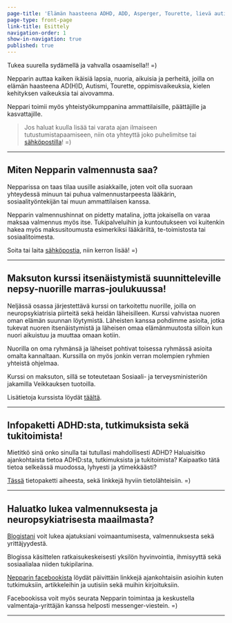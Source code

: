 ```yaml
---
page-title: 'Elämän haasteena ADHD, ADD, Asperger, Tourette, lievä autismi?'
page-type: front-page
link-title: Esittely
navigation-order: 1
show-in-navigation: true
published: true
---
```













Tukea suurella sydämellä ja vahvalla osaamisella!! =)

Nepparin auttaa kaiken ikäisiä lapsia, nuoria, aikuisia ja perheitä, joilla on elämän haasteena AD(H)D, Autismi, Tourette, oppimisvaikeuksia, kielen kehityksen vaikeuksia tai aivovamma. 

Neppari toimii myös yhteistyökumppanina ammattilaisille, päättäjille ja kasvattajille.

> Jos haluat kuulla lisää tai varata ajan ilmaiseen tutustumistapaamiseen, niin ota yhteyttä joko puhelimitse tai [sähköpostilla](/ota-yhteytta)! =)

___

## Miten Nepparin valmennusta saa?

Nepparissa on taas tilaa uusille asiakkaille, joten voit olla suoraan yhteydessä minuun tai puhua valmennustarpeesta lääkärin, sosiaalityöntekijän tai muun ammattilaisen kanssa.

Nepparin valmennushinnat on pidetty matalina, jotta jokaisella on varaa maksaa valmennus myös itse. Tukipalveluihin ja kuntoutukseen voi kuitenkin hakea myös maksusitoumusta esimerkiksi lääkäriltä, te-toimistosta tai sosiaalitoimesta.

Soita tai laita [sähköpostia](/ota-yhteytta), niin kerron lisää! =)

___

##  Maksuton kurssi itsenäistymistä suunnitteleville nepsy-nuorille marras-joulukuussa!

Neljässä osassa järjestettävä kurssi on tarkoitettu nuorille, joilla on neuropsykiatrisia piirteitä sekä heidän läheisilleen. Kurssi vahvistaa nuoren oman elämän suunnan löytymistä. Läheisten kanssa pohdimme asioita, jotka tukevat nuoren itsenäistymistä ja läheisen omaa elämänmuutosta silloin kun nuori aikuistuu ja muuttaa omaan kotiin.

Nuorilla on oma ryhmänsä ja läheiset pohtivat toisessa ryhmässä asioita omalta kannaltaan. Kurssilla on myös jonkin verran molempien ryhmien yhteistä ohjelmaa.

Kurssi on maksuton, sillä se toteutetaan Sosiaali- ja terveysministeriön jakamilla Veikkauksen tuotoilla.

Lisätietoja kurssista löydät [täältä](http://www.kvps.fi/t…/oma-elama-yhdessa-ja-erikseen-kurssi-2).

___

## Infopaketti ADHD:sta, tutkimuksista sekä tukitoimista!

Mietitkö sinä onko sinulla tai tutullasi mahdollisesti ADHD?
Haluaisitko ajankohtaista tietoa ADHD:sta, tutkimuksista ja tukitoimista?
Kaipaatko tätä tietoa selkeässä muodossa, lyhyesti ja ytimekkäästi?

[Tässä](/pieni-adhd-infopaketti) tietopaketti aiheesta, sekä linkkejä hyviin tietolähteisiin. =)

___

## Haluatko lukea valmennuksesta ja neuropsykiatrisesta maailmasta?

[Blogistani](/blogi) voit lukea ajatuksiani voimaantumisesta, valmennuksesta sekä yrittäjyydestä. 

Blogissa käsittelen ratkaisukeskeisesti yksilön hyvinvointia, ihmisyyttä sekä sosiaalialaa niiden tukipilarina.

[Nepparin facebookista](https://facebook.com/valmennuskeskus.neppari) löydät päivittäin linkkejä ajankohtaisiin asioihin kuten tutkimuksiin, artikkeleihin ja uutisiin sekä muihin kirjoituksiin. 

Facebookissa voit myös seurata Nepparin toimintaa ja keskustella valmentaja-yrittäjän kanssa helposti messenger-viestein. =)

___
